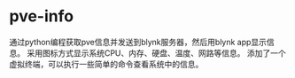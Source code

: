 # pve-info
通过python编程获取pve信息并发送到blynk服务器，然后用blynk app显示信息。
采用图标方式显示系统CPU、内存、硬盘、温度、网路等信息。
添加了一个虚拟终端，可以执行一些简单的命令查看系统中的信息。
